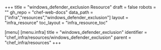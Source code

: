 +++
title = "windows_defender_exclusion Resource"
draft = false
robots = ""
gh_repo = "chef-web-docs"
data_path = ["infra","resources","windows_defender_exclusion"]
layout = "infra_resource"
toc_layout = "infra_resource_toc"

[menu]
  [menu.infra]
    title = "windows_defender_exclusion"
    identifier = "chef_infra/resources/windows_defender_exclusion"
    parent = "chef_infra/resources"
+++

<!-- The contents of this page are automatically generated from the windows_defender_exclusion.yaml file in the data directory. -->
<!-- To suggest a change, edit the https://github.com/chef/chef/blob/main/lib/chef/resource/windows_defender_exclusion.rb file
      and submit a pull request to the https://github.com/chef/chef repository. -->
